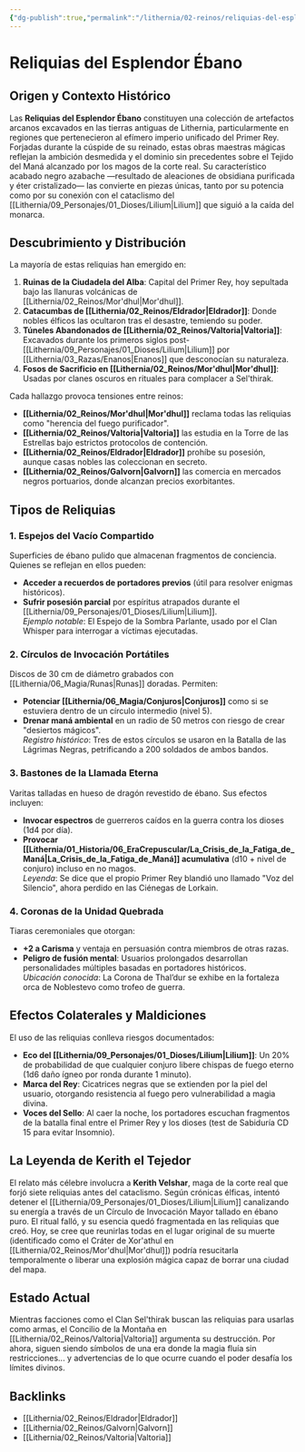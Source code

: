 ```yaml
---
{"dg-publish":true,"permalink":"/lithernia/02-reinos/reliquias-del-esplendor-ebano/","title":"Reliquias del Esplendor Ébano","tags":["lithernia","artefacto","lore"]}
---
```


# Reliquias del Esplendor Ébano

## Origen y Contexto Histórico
Las **Reliquias del Esplendor Ébano** constituyen una colección de artefactos arcanos excavados en las tierras antiguas de Lithernia, particularmente en regiones que pertenecieron al efímero imperio unificado del Primer Rey. Forjadas durante la cúspide de su reinado, estas obras maestras mágicas reflejan la ambición desmedida y el dominio sin precedentes sobre el Tejido del Maná alcanzado por los magos de la corte real. Su característico acabado negro azabache —resultado de aleaciones de obsidiana purificada y éter cristalizado— las convierte en piezas únicas, tanto por su potencia como por su conexión con el cataclismo del [[Lithernia/09_Personajes/01_Dioses/Lilium\|Lilium]] que siguió a la caída del monarca.

## Descubrimiento y Distribución
La mayoría de estas reliquias han emergido en:
1. **Ruinas de la Ciudadela del Alba**: Capital del Primer Rey, hoy sepultada bajo las llanuras volcánicas de [[Lithernia/02_Reinos/Mor'dhul\|Mor'dhul]].
2. **Catacumbas de [[Lithernia/02_Reinos/Eldrador\|Eldrador]]**: Donde nobles élficos las ocultaron tras el desastre, temiendo su poder.
3. **Túneles Abandonados de [[Lithernia/02_Reinos/Valtoria\|Valtoria]]**: Excavados durante los primeros siglos post-[[Lithernia/09_Personajes/01_Dioses/Lilium\|Lilium]] por [[Lithernia/03_Razas/Enanos\|Enanos]] que desconocían su naturaleza.
4. **Fosos de Sacrificio en [[Lithernia/02_Reinos/Mor'dhul\|Mor'dhul]]**: Usadas por clanes oscuros en rituales para complacer a Sel'thirak.

Cada hallazgo provoca tensiones entre reinos:
- **[[Lithernia/02_Reinos/Mor'dhul\|Mor'dhul]]** reclama todas las reliquias como "herencia del fuego purificador".
- **[[Lithernia/02_Reinos/Valtoria\|Valtoria]]** las estudia en la Torre de las Estrellas bajo estrictos protocolos de contención.
- **[[Lithernia/02_Reinos/Eldrador\|Eldrador]]** prohíbe su posesión, aunque casas nobles las coleccionan en secreto.
- **[[Lithernia/02_Reinos/Galvorn\|Galvorn]]** las comercia en mercados negros portuarios, donde alcanzan precios exorbitantes.

## Tipos de Reliquias 

### 1. Espejos del Vacío Compartido
Superficies de ébano pulido que almacenan fragmentos de conciencia. Quienes se reflejan en ellos pueden:
- **Acceder a recuerdos de portadores previos** (útil para resolver enigmas históricos).
- **Sufrir posesión parcial** por espíritus atrapados durante el [[Lithernia/09_Personajes/01_Dioses/Lilium\|Lilium]].  
*Ejemplo notable*: El Espejo de la Sombra Parlante, usado por el Clan Whisper para interrogar a víctimas ejecutadas.

### 2. Círculos de Invocación Portátiles
Discos de 30 cm de diámetro grabados con [[Lithernia/06_Magia/Runas\|Runas]] doradas. Permiten:
- **Potenciar [[Lithernia/06_Magia/Conjuros\|Conjuros]]** como si se estuviera dentro de un círculo intermedio (nivel 5).
- **Drenar maná ambiental** en un radio de 50 metros con riesgo de crear "desiertos mágicos".  
*Registro histórico*: Tres de estos círculos se usaron en la Batalla de las Lágrimas Negras, petrificando a 200 soldados de ambos bandos.

### 3. Bastones de la Llamada Eterna
Varitas talladas en hueso de dragón revestido de ébano. Sus efectos incluyen:
- **Invocar espectros** de guerreros caídos en la guerra contra los dioses (1d4 por día).
- **Provocar [[Lithernia/01_Historia/06_EraCrepuscular/La_Crisis_de_la_Fatiga_de_Maná\|La_Crisis_de_la_Fatiga_de_Maná]] acumulativa** (d10 + nivel de conjuro) incluso en no magos.  
*Leyenda*: Se dice que el propio Primer Rey blandió uno llamado "Voz del Silencio", ahora perdido en las Ciénegas de Lorkain.

### 4. Coronas de la Unidad Quebrada
Tiaras ceremoniales que otorgan:
- **+2 a Carisma** y ventaja en persuasión contra miembros de otras razas.
- **Peligro de fusión mental**: Usuarios prolongados desarrollan personalidades múltiples basadas en portadores históricos.  
*Ubicación conocida*: La Corona de Thal’dur se exhibe en la fortaleza orca de Noblestevo como trofeo de guerra.

## Efectos Colaterales y Maldiciones
El uso de las reliquias conlleva riesgos documentados:
- **Eco del [[Lithernia/09_Personajes/01_Dioses/Lilium\|Lilium]]**: Un 20% de probabilidad de que cualquier conjuro libere chispas de fuego eterno (1d6 daño ígneo por ronda durante 1 minuto).
- **Marca del Rey**: Cicatrices negras que se extienden por la piel del usuario, otorgando resistencia al fuego pero vulnerabilidad a magia divina.
- **Voces del Sello**: Al caer la noche, los portadores escuchan fragmentos de la batalla final entre el Primer Rey y los dioses (test de Sabiduría CD 15 para evitar Insomnio).

## La Leyenda de Kerith el Tejedor
El relato más célebre involucra a **Kerith Velshar**, maga de la corte real que forjó siete reliquias antes del cataclismo. Según crónicas élficas, intentó detener el [[Lithernia/09_Personajes/01_Dioses/Lilium\|Lilium]] canalizando su energía a través de un Círculo de Invocación Mayor tallado en ébano puro. El ritual falló, y su esencia quedó fragmentada en las reliquias que creó. Hoy, se cree que reunirlas todas en el lugar original de su muerte (identificado como el Cráter de Xor'athul en [[Lithernia/02_Reinos/Mor'dhul\|Mor'dhul]]) podría resucitarla temporalmente o liberar una explosión mágica capaz de borrar una ciudad del mapa.

## Estado Actual
Mientras facciones como el Clan Sel'thirak buscan las reliquias para usarlas como armas, el Concilio de la Montaña en [[Lithernia/02_Reinos/Valtoria\|Valtoria]] argumenta su destrucción. Por ahora, siguen siendo símbolos de una era donde la magia fluía sin restricciones... y advertencias de lo que ocurre cuando el poder desafía los límites divinos.

## Backlinks
- [[Lithernia/02_Reinos/Eldrador\|Eldrador]]
- [[Lithernia/02_Reinos/Galvorn\|Galvorn]]
- [[Lithernia/02_Reinos/Valtoria\|Valtoria]]
